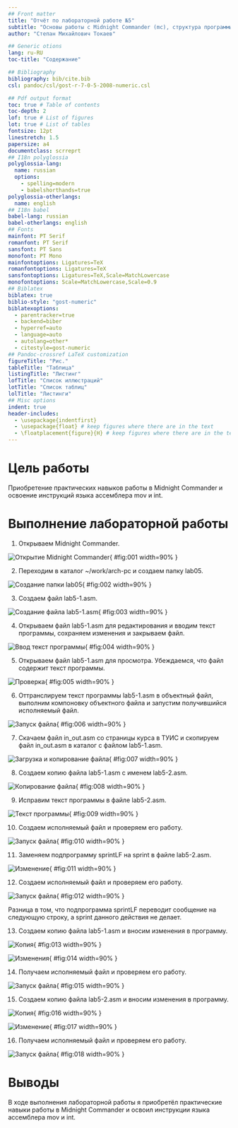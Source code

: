 ```yaml
---
## Front matter
title: "Отчёт по лабораторной работе №5"
subtitle: "Основы работы с Midnight Commander (mc), cтруктура программы на языке ассемблера NASM  и системные вызовы в ОС GNU Linux"
author: "Степан Михайлович Токаев"

## Generic otions
lang: ru-RU
toc-title: "Содержание"

## Bibliography
bibliography: bib/cite.bib
csl: pandoc/csl/gost-r-7-0-5-2008-numeric.csl

## Pdf output format
toc: true # Table of contents
toc-depth: 2
lof: true # List of figures
lot: true # List of tables
fontsize: 12pt
linestretch: 1.5
papersize: a4
documentclass: scrreprt
## I18n polyglossia
polyglossia-lang:
  name: russian
  options:
	- spelling=modern
	- babelshorthands=true
polyglossia-otherlangs:
  name: english
## I18n babel
babel-lang: russian
babel-otherlangs: english
## Fonts
mainfont: PT Serif
romanfont: PT Serif
sansfont: PT Sans
monofont: PT Mono
mainfontoptions: Ligatures=TeX
romanfontoptions: Ligatures=TeX
sansfontoptions: Ligatures=TeX,Scale=MatchLowercase
monofontoptions: Scale=MatchLowercase,Scale=0.9
## Biblatex
biblatex: true
biblio-style: "gost-numeric"
biblatexoptions:
  - parentracker=true
  - backend=biber
  - hyperref=auto
  - language=auto
  - autolang=other*
  - citestyle=gost-numeric
## Pandoc-crossref LaTeX customization
figureTitle: "Рис."
tableTitle: "Таблица"
listingTitle: "Листинг"
lofTitle: "Список иллюстраций"
lotTitle: "Список таблиц"
lolTitle: "Листинги"
## Misc options
indent: true
header-includes:
  - \usepackage{indentfirst}
  - \usepackage{float} # keep figures where there are in the text
  - \floatplacement{figure}{H} # keep figures where there are in the text
---
```


# Цель работы

Приобретение практических навыков работы в Midnight Commander и освоение инструкций языка ассемблера mov и int.

# Выполнение лабораторной работы

1. Открываем Midnight Commander.

![Открытие Midnight Commander](image/1.png){ #fig:001 width=90% }

2. Переходим в каталог ~/work/arch-pc и создаем папку lab05.

![Создание папки lab05](image/2.png){ #fig:002 width=90% }

3. Создаем файл lab5-1.asm.

![Создание файла lab5-1.asm](image/3.png){ #fig:003 width=90% }

4. Открываем файл lab5-1.asm для редактирования и вводим текст программы, сохраняем изменения и закрываем файл.

![Ввод текст программы](image/4.png){ #fig:004 width=90% }

5. Открываем файл lab5-1.asm для просмотра. Убеждаемся, что файл содержит текст программы.

![Проверка](image/5.png){ #fig:005 width=90% }

6. Оттранслируем текст программы lab5-1.asm в объектный файл, выполним компоновку объектного файла и запустим получившийся исполняемый файл.

![Запуск файла](image/6.png){ #fig:006 width=90% }

7. Скачаем файл in_out.asm со страницы курса в ТУИС и скопируем файл in_out.asm в каталог с файлом lab5-1.asm.

![Загрузка и копирование файла](image/7.png){ #fig:007 width=90% }

8. Создаем копию файла lab5-1.asm с именем lab5-2.asm.

![Копирование файла](image/8.png){ #fig:008 width=90% }

9. Исправим текст программы в файле lab5-2.asm.

![Текст программы](image/9.png){ #fig:009 width=90% }

10. Создаем исполняемый файл и проверяем его работу.

![Запуск файла](image/10.png){ #fig:010 width=90% }

11. Заменяем подпрограмму sprintLF на sprint в файле lab5-2.asm.

![Изменение](image/11.png){ #fig:011 width=90% }

12. Создаем исполняемый файл и проверяем его работу.

![Запуск файла](image/12.png){ #fig:012 width=90% }

Разница в том, что подпрограмма sprintLF переводит сообщение на следующую
строку, а sprint данного действия не делает.

13. Создаем копию файла lab5-1.asm и вносим изменения в программу.

![Копия](image/13.png){ #fig:013 width=90% }

![Изменения](image/14.png){ #fig:014 width=90% }

14. Получаем исполняемый файл и проверяем его работу.

![Запуск файла](image/15.png){ #fig:015 width=90% }

15. Создаем копию файла lab5-2.asm и вносим изменения в программу.

![Копия](image/16.png){ #fig:016 width=90% }

![Изменение](image/17.png){ #fig:017 width=90% }

16. Получаем исполняемый файл и проверяем его работу.

![Запуск файла](image/18.png){ #fig:018 width=90% }

# Выводы

В ходе выполнения лабораторной работы я приобретёл практические навыки работы в Midnight Commander и освоил инструкции языка ассемблера mov и int.

